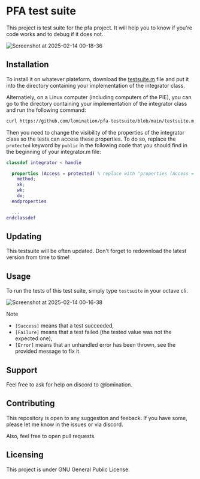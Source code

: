 # PFA test suite

This project is test suite for the pfa project. It will help you to know if you're code works and to debug if it does not.

![Screenshot at 2025-02-14 00-18-36](https://github.com/user-attachments/assets/162134b0-6d4c-468a-9b81-f19382579200)

## Installation

To install it on whatever plateform, download the [testsuite.m](https://github.com/lomination/pfa-testsuite/blob/main/testsuite.m) file and put it into the directory containing your implementation of the integrator class.

Alternatiely, on a Linux computer (including computers of the PIE), you can go to the directory containing your implementation of the integrator class and run the following command:

```bash
curl https://github.com/lomination/pfa-testsuite/blob/main/testsuite.m > testsuite.m
```

Then you need to change the visibility of the properties of the integrator class so the tests can access these properties. To do so, replace the `protected` keyword by `public` in the following code that you should find in the beginning of your integrator.m file:

```matlab
classdef integrator < handle

  properties (Access = protected) % replace with "properties (Access = public)"
    method;
    xk;
    wk;
    dx;
  endproperties

  ...
endclassdef
```

## Updating

This testsuite will be often updated. Don't forget to redownload the latest version from time to time!

## Usage

To run the tests of this test suite, simply type `testsuite` in your octave cli.

![Screenshot at 2025-02-14 00-16-38](https://github.com/user-attachments/assets/0ad28e6f-cf6c-4f78-b9b9-79e2119ce927)

> [!NOTE]
> - `[Success]` means that a test succeeded,
> - `[Failure]` means that a test failed (the tested value was not the expected one),
> - `[Error]` means that an unhandled error has been thrown, see the provided message to fix it.

## Support

Feel free to ask for help on discord to @lomination.

## Contributing

This repository is open to any suggestion and feeback. If you have some, please let me know in the issues or via discord.

Also, feel free to open pull requests.

## Licensing

This project is under GNU General Public License.
